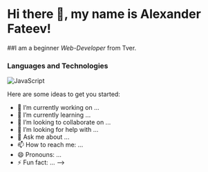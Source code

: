 # Hi there 👋, my name is **Alexander Fateev**!
##I am a beginner *Web-Developer* from Tver.
### Languages and Technologies
![JavaScript](https://img.shields.io/badge/-JavaScript-090909?style=for-the-badge&logo=javascript)

Here are some ideas to get you started:

- 🔭 I’m currently working on ...
- 🌱 I’m currently learning ...
- 👯 I’m looking to collaborate on ...
- 🤔 I’m looking for help with ...
- 💬 Ask me about ...
- 📫 How to reach me: ...
- 😄 Pronouns: ...
- ⚡ Fun fact: ...
-->
